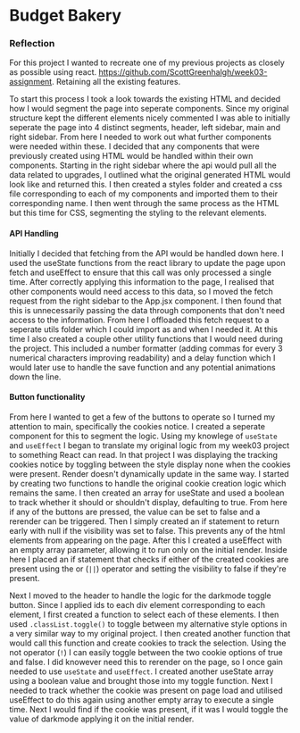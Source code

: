 # Budget Bakery

### Reflection

For this project I wanted to recreate one of my previous projects as closely as possible using react. https://github.com/ScottGreenhalgh/week03-assignment. Retaining all the existing features.

To start this process I took a look towards the existing HTML and decided how I would segment the page into seperate components. Since my original structure kept the different elements nicely commented I was able to initially seperate the page into 4 distinct segments, header, left sidebar, main and right sidebar. From here I needed to work out what further components were needed within these. I decided that any components that were previously created using HTML would be handled within their own components. Starting in the right sidebar where the api would pull all the data related to upgrades, I outlined what the original generated HTML would look like and returned this. I then created a styles folder and created a css file corresponding to each of my components and imported them to their corresponding name. I then went through the same process as the HTML but this time for CSS, segmenting the styling to the relevant elements.

#### API Handling

Initially I decided that fetching from the API would be handled down here. I used the useState functions from the react library to update the page upon fetch and useEffect to ensure that this call was only processed a single time. After correctly applying this information to the page, I realised that other components would need access to this data, so I moved the fetch request from the right sidebar to the App.jsx component. I then found that this is unnecessarily passing the data through components that don't need access to the information. From here I offloaded this fetch request to a seperate utils folder which I could import as and when I needed it. At this time I also created a couple other utility functions that I would need during the project. This included a number formatter (adding commas for every 3 numerical characters improving readability) and a delay function which I would later use to handle the save function and any potential animations down the line.

#### Button functionality

From here I wanted to get a few of the buttons to operate so I turned my attention to main, specifically the cookies notice. I created a seperate component for this to segment the logic. Using my knowlege of `useState` and `useEffect` I began to translate my original logic from my week03 project to something React can read. In that project I was displaying the tracking cookies notice by toggling between the style display none when the cookies were present. Render doesn't dynamically update in the same way. I started by creating two functions to handle the original cookie creation logic which remains the same. I then created an array for useState and used a boolean to track whether it should or shouldn't display, defaulting to true. From here if any of the buttons are pressed, the value can be set to false and a rerender can be triggered. Then I simply created an if statement to return early with null if the visibility was set to false. This prevents any of the html elements from appearing on the page. After this I created a useEffect with an empty array parameter, allowing it to run only on the initial render. Inside here I placed an if statement that checks if either of the created cookies are present using the or (`||`) operator and setting the visibility to false if they're present.

Next I moved to the header to handle the logic for the darkmode toggle button. Since I applied ids to each div element corresponding to each element, I first created a function to select each of these elements. I then used `.classList.toggle()` to toggle between my alternative style options in a very similar way to my original project. I then created another function that would call this function and create cookies to track the selection. Using the not operator (`!`) I can easily toggle between the two cookie options of true and false. I did knowever need this to rerender on the page, so I once gain needed to use `useState` and `useEffect`. I created another useState array using a boolean value and brought those into my toggle function. Next I needed to track whether the cookie was present on page load and utilised useEffect to do this again using another empty array to execute a single time. Next I would find if the cookie was present, if it was I would toggle the value of darkmode applying it on the initial render.
